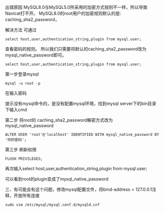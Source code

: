 出错原因
MySQL8.0与MySQL5.0所采用的加密方式规则不一样，所以导致Navicat打不开。
MySQL8.0的root用户的加密规则默认的是: caching_sha2_password，

解决方法
可通过
```mysql
select host,user,authentication_string,plugin from mysql.user;
```

查看密码的规则。
所以我们只需要将默认的caching_sha2_password改为mysql_native_password即可。
```mysql
select host,user,authentication_string,plugin from mysql.user;
```


第一步登录mysql
```mysql
mysql -u root -p
```

在输入密码

提示没有mysql命令的，是没有配置mysql环境，找到mysql server下的bin目录下输入cmd



第二步 将root的 caching_sha2_password解密方式改为mysql_native_password
```mysql
ALTER USER 'root'@'localhost' IDENTIFIED WITH mysql_native_password BY '你的密码';
```


第三步 刷新权限
```mysql
FLUSH PRIVILEGES;
```

再次输入select host,user,authentication_string,plugin from mysql.user;

可以看到root的plugin变成了mysql_native_password

三、有可能会有这个问题，修改mysql配置文件，将bind-address = 127.0.0.1注释，开放所有连接

```shell
sudo vim /etc/mysql/mysql.conf.d/mysqld.cnf
```